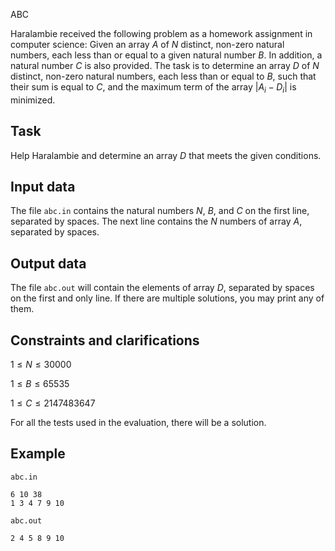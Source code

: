 ABC

Haralambie received the following problem as a homework assignment in computer science: Given an array $A$ of $N$ distinct, non-zero natural numbers, each less than or equal to a given natural number $B$. In addition, a natural number $C$ is also provided. The task is to determine an array $D$ of $N$ distinct, non-zero natural numbers, each less than or equal to $B$, such that their sum is equal to $C$, and the maximum term of the array $|A_i - D_i|$ is minimized.

## Task

Help Haralambie and determine an array $D$ that meets the given conditions.

## Input data

The file `abc.in` contains the natural numbers $N$, $B$, and $C$ on the first line, separated by spaces. The next line contains the $N$ numbers of array $A$, separated by spaces.

## Output data

The file `abc.out` will contain the elements of array $D$, separated by spaces on the first and only line. If there are multiple solutions, you may print any of them.

## Constraints and clarifications

$1 \leq N \leq 30000$

$1 \leq B \leq 65535$

$1 \leq C \leq 2147483647$

For all the tests used in the evaluation, there will be a solution.

## Example

`abc.in`
```
6 10 38
1 3 4 7 9 10
```
`abc.out`
```
2 4 5 8 9 10
```